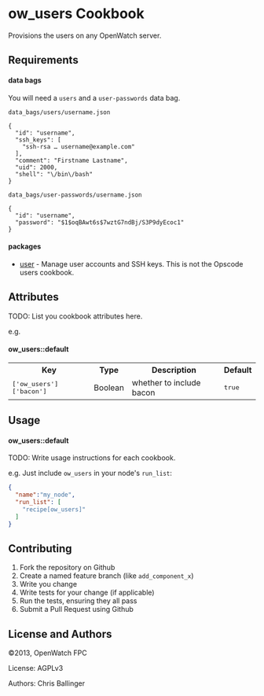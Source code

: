 ow_users Cookbook
=================
Provisions the users on any OpenWatch server.

Requirements
------------

#### data bags

You will need a `users` and a `user-passwords` data bag.


`data_bags/users/username.json`

	{
	  "id": "username",
	  "ssh_keys": [
	    "ssh-rsa … username@example.com"
	  ],
	  "comment": "Firstname Lastname",
	  "uid": 2000,
	  "shell": "\/bin\/bash"
	}
	
`data_bags/user-passwords/username.json`

	{
	  "id": "username",
	  "password": "$1$oqBAwt6s$7wztG7ndBj/S3P9dyEcoc1"
	}
	


#### packages
- [user](https://github.com/fnichol/chef-user) - Manage user accounts and SSH keys. This is not the Opscode users cookbook.

Attributes
----------
TODO: List you cookbook attributes here.

e.g.
#### ow_users::default
<table>
  <tr>
    <th>Key</th>
    <th>Type</th>
    <th>Description</th>
    <th>Default</th>
  </tr>
  <tr>
    <td><tt>['ow_users']['bacon']</tt></td>
    <td>Boolean</td>
    <td>whether to include bacon</td>
    <td><tt>true</tt></td>
  </tr>
</table>

Usage
-----
#### ow_users::default
TODO: Write usage instructions for each cookbook.

e.g.
Just include `ow_users` in your node's `run_list`:

```json
{
  "name":"my_node",
  "run_list": [
    "recipe[ow_users]"
  ]
}
```

Contributing
------------

1. Fork the repository on Github
2. Create a named feature branch (like `add_component_x`)
3. Write you change
4. Write tests for your change (if applicable)
5. Run the tests, ensuring they all pass
6. Submit a Pull Request using Github

License and Authors
-------------------
©2013, OpenWatch FPC

License: AGPLv3

Authors: Chris Ballinger
